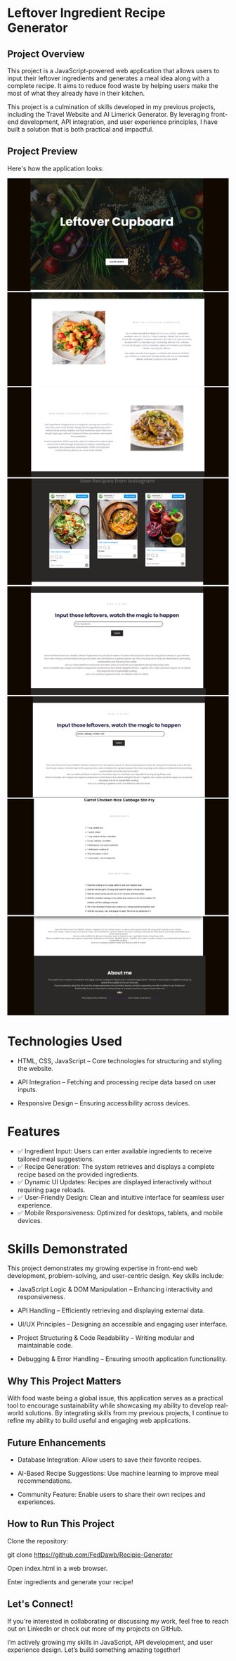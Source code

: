 #  Leftover Ingredient Recipe Generator

##  Project Overview

This project is a JavaScript-powered web application that allows users to input their leftover ingredients and generates a meal idea along with a complete recipe. It aims to reduce food waste by helping users make the most of what they already have in their kitchen.

This project is a culmination of skills developed in my previous projects, including the Travel Website and AI Limerick Generator. By leveraging front-end development, API integration, and user experience principles, I have built a solution that is both practical and impactful.
## Project Preview
Here's how the application looks:

![Recipe Generator UI](LO1.png)
![Recipe Generator UI](LO2.png)
![Recipe Generator UI](LO3.png)
![Recipe Generator UI](LO4.png)
![Recipe Generator UI](LO5.png)
![Recipe Generator UI](LO6.png)
![Recipe Generator UI](LO7.png)
![Recipe Generator UI](LO8.png)


#  Technologies Used

- HTML, CSS, JavaScript – Core technologies for structuring and styling the website.

- API Integration – Fetching and processing recipe data based on user inputs.

- Responsive Design – Ensuring accessibility across devices.


#  Features

- ✅ Ingredient Input: Users can enter available ingredients to receive tailored meal suggestions.
- ✅ Recipe Generation: The system retrieves and displays a complete recipe based on the provided ingredients.
- ✅ Dynamic UI Updates: Recipes are displayed interactively without requiring page reloads.
- ✅ User-Friendly Design: Clean and intuitive interface for seamless user experience.
- ✅ Mobile Responsiveness: Optimized for desktops, tablets, and mobile devices.

#  Skills Demonstrated

This project demonstrates my growing expertise in front-end web development, problem-solving, and user-centric design. Key skills include:

- JavaScript Logic & DOM Manipulation – Enhancing interactivity and responsiveness.

- API Handling – Efficiently retrieving and displaying external data.

- UI/UX Principles – Designing an accessible and engaging user interface.

- Project Structuring & Code Readability – Writing modular and maintainable code.

- Debugging & Error Handling – Ensuring smooth application functionality.

##  Why This Project Matters

With food waste being a global issue, this application serves as a practical tool to encourage sustainability while showcasing my ability to develop real-world solutions. By integrating skills from my previous projects, I continue to refine my ability to build useful and engaging web applications.

##  Future Enhancements

-  Database Integration: Allow users to save their favorite recipes.

-  AI-Based Recipe Suggestions: Use machine learning to improve meal recommendations.

-  Community Feature: Enable users to share their own recipes and experiences.

##  How to Run This Project

Clone the repository:

git clone https://github.com/FedDawb/Recipie-Generator

Open index.html in a web browser.

Enter ingredients and generate your recipe!

##  Let's Connect!

If you're interested in collaborating or discussing my work, feel free to reach out on LinkedIn or check out more of my projects on GitHub.

 I’m actively growing my skills in JavaScript, API development, and user experience design. Let’s build something amazing together!
